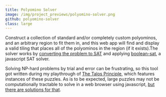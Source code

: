 ```yaml
---
title: Polyomino Solver
image: /img/project_previews/polyomino-solver.png
github: polyomino-solver
class: large
---
```


Construct a collection of standard and/or completely custom polyominos, and an arbitrary region to fit them in, and this web app will find and display a valid tiling that places all of the polyominos in the region (if it exists).The solver works by [converting the problem to SAT](https://github.com/cemulate/polyomino-solver#how-it-works) and applying [boolean-sat](https://www.npmjs.com/package/boolean-sat), a javascript SAT solver.

Solving NP-hard problems by trial and error can be frustrating, so this tool got written during my playthrough of [The Talos Principle](http://store.steampowered.com/app/257510/The_Talos_Principle/), which features instances of these puzzles.
As is to be expected, large puzzles may not be computationally tractable to solve in a web browser using javascript, [but there are solutions for that](https://github.com/cemulate/polyomino-solver#my-browser-literally-runs-for-days-andor-crashes-trying-to-find-the-solution).
